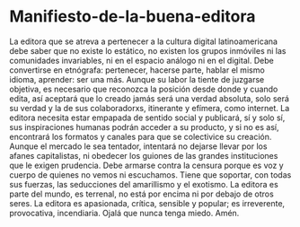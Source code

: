 # Manifiesto-de-la-buena-editora
La editora que se atreva a pertenecer a la cultura digital latinoamericana debe saber que no existe lo estático, no existen los grupos inmóviles ni las comunidades invariables, ni en el espacio análogo ni en el digital. Debe convertirse en etnógrafa: pertenecer, hacerse parte, hablar el mismo idioma, aprender: ser una más. Aunque su labor la tiente de juzgarse objetiva, es necesario que reconozca la posición desde donde y cuando edita, así aceptará que lo creado jamás será una verdad absoluta, solo será su verdad y la de sus colaboradorxs, itinerante y efímera, como internet. La editora necesita estar empapada de sentido social y publicará, sí y solo sí, sus inspiraciones humanas podrán acceder a su producto, y si no es así, encontrará los formatos y canales para que se colectivice su creación. Aunque el mercado le sea tentador, intentará no dejarse llevar por los afanes capitalistas, ni obedecer los guiones de las grandes instituciones que le exigen prudencia. Debe armarse contra la censura porque es voz y cuerpo de quienes no vemos ni escuchamos. Tiene que soportar, con todas sus fuerzas, las seducciones del amarillismo y el exotismo. La editora es parte del mundo, es terrenal, no está por encima ni por debajo de otros seres. La editora es apasionada, crítica, sensible y popular; es irreverente, provocativa, incendiaria. Ojalá que nunca tenga miedo.
Amén.

